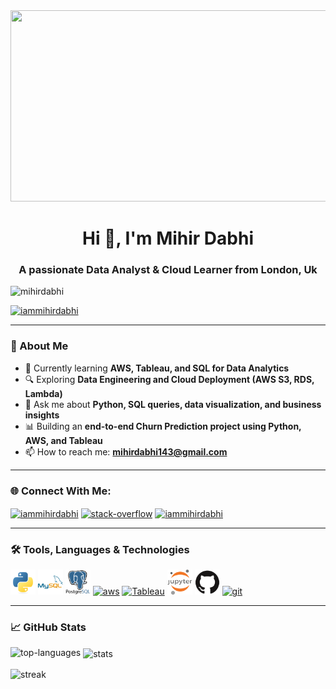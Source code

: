 <img src="https://www.aalpha.net/wp-content/uploads/2020/12/full-stack-development.gif" width="1012" height="306">

<h1 align="center">Hi 👋, I'm Mihir Dabhi</h1>
<h3 align="center">A passionate Data Analyst & Cloud Learner from London, Uk</h3>

<p align="left">
  <img src="https://komarev.com/ghpvc/?username=mihirdabhi&label=Profile%20views&color=0e75b6&style=flat" alt="mihirdabhi" />
</p>

<p align="left">
  <a href="https://twitter.com/iammihirdabhi" target="blank">
    <img src="https://img.shields.io/twitter/follow/iammihirdabhi?logo=twitter&style=for-the-badge" alt="iammihirdabhi" />
  </a>
</p>

---

### 🚀 About Me

- 🌱 Currently learning **AWS, Tableau, and SQL for Data Analytics**
- 🔍 Exploring **Data Engineering and Cloud Deployment (AWS S3, RDS, Lambda)**
- 💬 Ask me about **Python, SQL queries, data visualization, and business insights**
- 📊 Building an **end-to-end Churn Prediction project using Python, AWS, and Tableau**
- 📫 How to reach me: **mihirdabhi143@gmail.com**

---

### 🌐 Connect With Me:

<p align="left">
  <a href="https://twitter.com/iammihirdabhi" target="blank"><img align="center" src="https://raw.githubusercontent.com/rahuldkjain/github-profile-readme-generator/master/src/images/icons/Social/twitter.svg" alt="iammihirdabhi" height="30" width="40" /></a>
  <a href="https://stackoverflow.com/users/14541093/mihir-dabhi" target="blank"><img align="center" src="https://raw.githubusercontent.com/rahuldkjain/github-profile-readme-generator/master/src/images/icons/Social/stack-overflow.svg" alt="stack-overflow" height="30" width="40" /></a>
  <a href="https://instagram.com/iammihirdabhi" target="blank"><img align="center" src="https://raw.githubusercontent.com/rahuldkjain/github-profile-readme-generator/master/src/images/icons/Social/instagram.svg" alt="iammihirdabhi" height="30" width="40" /></a>
</p>

---

### 🛠️ Tools, Languages & Technologies

<p align="left">
  <a href="https://www.python.org/" target="_blank"><img src="https://raw.githubusercontent.com/devicons/devicon/master/icons/python/python-original.svg" alt="python" width="40" height="40"/></a>
  <a href="https://www.mysql.com/" target="_blank"><img src="https://raw.githubusercontent.com/devicons/devicon/master/icons/mysql/mysql-original-wordmark.svg" alt="mysql" width="40" height="40"/></a>
  <a href="https://www.postgresql.org/" target="_blank"><img src="https://raw.githubusercontent.com/devicons/devicon/master/icons/postgresql/postgresql-original-wordmark.svg" alt="postgresql" width="40" height="40"/></a>
  <a href="https://aws.amazon.com/" target="_blank"><img src="https://cdn.jsdelivr.net/gh/devicons/devicon/icons/amazonwebservices/amazonwebservices-original-wordmark.svg" alt="aws" width="40" height="40"/></a>
  <a href="https://www.tableau.com/" target="_blank"><img src="https://www.tableau.com/themes/custom/tableau_www/logo.v2.svg" alt="Tableau" width="40" height="40"/></a>
  <a href="https://jupyter.org/" target="_blank"><img src="https://raw.githubusercontent.com/devicons/devicon/master/icons/jupyter/jupyter-original-wordmark.svg" alt="jupyter" width="40" height="40"/></a>
  <a href="https://github.com/" target="_blank"><img src="https://raw.githubusercontent.com/devicons/devicon/master/icons/github/github-original.svg" alt="github" width="40" height="40"/></a>
  <a href="https://git-scm.com/" target="_blank"><img src="https://www.vectorlogo.zone/logos/git-scm/git-scm-icon.svg" alt="git" width="40" height="40"/></a>
</p>

---

### 📈 GitHub Stats

<p><img align="left" src="https://github-readme-stats.vercel.app/api/top-langs?username=mihirdabhi&show_icons=true&locale=en&layout=compact" alt="top-languages" /></p>

<p>&nbsp;<img align="center" src="https://github-readme-stats.vercel.app/api?username=mihirdabhi&show_icons=true&locale=en" alt="stats" /></p>

<p><img align="center" src="https://github-readme-streak-stats.herokuapp.com/?user=mihirdabhi&" alt="streak" /></p>


